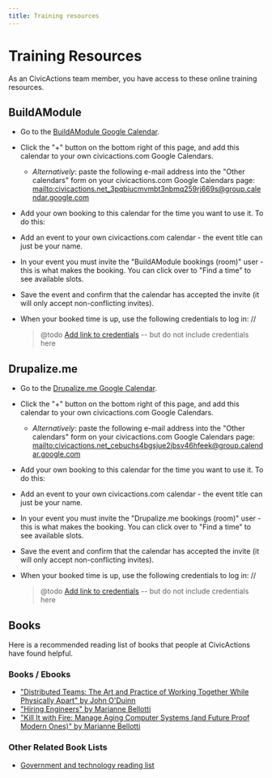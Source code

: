 ```yaml
---
title: Training resources
---
```


# Training Resources

As an CivicActions team member, you have access to these online training resources.

## BuildAModule

- Go to the [BuildAModule Google Calendar](https://calendar.google.com/calendar/b/1/embed?src=civicactions.net_3pqbiucmvmbt3nbmq259rj669s@group.calendar.google.com&ctz=America/Los_Angeles).
- Click the "+" button on the bottom right of this page, and add this calendar to your own civicactions.com Google Calendars.
    - _Alternatively_: paste the following e-mail address into the "Other calendars" form on your civicactions.com Google Calendars page: <mailto:civicactions.net_3pqbiucmvmbt3nbmq259rj669s@group.calendar.google.com>
- Add your own booking to this calendar for the time you want to use it. To do this:
- Add an event to your own civicactions.com calendar - the event title can just be your name.
- In your event you must invite the "BuildAModule bookings (room)" user - this is what makes the booking. You can click over to "Find a time" to see available slots.
- Save the event and confirm that the calendar has accepted the invite (it will only accept non-conflicting invites).
- When your booked time is up, use the following credentials to log in: //

    > @todo [Add link to credentials](https://trello.com/c/dxKtjdYD/111-add-link-to-doc-with-drupalizeme-and-buildamodule-credentials) -- but do not include credentials here

## Drupalize.me

- Go to the [Drupalize.me Google Calendar](https://calendar.google.com/calendar/b/1/embed?src=civicactions.net_cebuchs4bgsjue2jbsv46hfeek@group.calendar.google.com&ctz=America/Los_Angeles).
- Click the "+" button on the bottom right of this page, and add this calendar to your own civicactions.com Google Calendars.
    - _Alternatively_: paste the following e-mail address into the "Other calendars" form on your civicactions.com Google Calendars page: <mailto:civicactions.net_cebuchs4bgsjue2jbsv46hfeek@group.calendar.google.com>
- Add your own booking to this calendar for the time you want to use it. To do this:
- Add an event to your own civicactions.com calendar - the event title can just be your name.
- In your event you must invite the "Drupalize.me bookings (room)" user - this is what makes the booking. You can click over to "Find a time" to see available slots.
- Save the event and confirm that the calendar has accepted the invite (it will only accept non-conflicting invites).
- When your booked time is up, use the following credentials to log in: //

    > @todo [Add link to credentials](https://trello.com/c/dxKtjdYD/111-add-link-to-doc-with-drupalizeme-and-buildamodule-credentials) -- but do not include credentials here

## Books

Here is a recommended reading list of books that people at CivicActions have found helpful.

### Books / Ebooks

- ["Distributed Teams: The Art and Practice of Working Together While Physically Apart" by John O'Duinn](https://distributedteamsbook.com/buy/)
- ["Hiring Engineers" by Marianne Bellotti](https://leanpub.com/hiring-engineers)
- ["Kill It with Fire: Manage Aging Computer Systems (and Future Proof Modern Ones)" by Marianne Bellotti](https://www.penguinrandomhouse.com/books/667571/kill-it-with-fire-by-marianne-bellotti/)

### Other Related Book Lists

- [Government and technology reading list](https://karpet.github.io/gov-tech-reading-list/)
